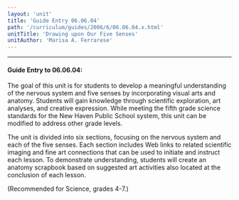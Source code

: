 ```yaml
---
layout: 'unit'
title: 'Guide Entry 06.06.04'
path: '/curriculum/guides/2006/6/06.06.04.x.html'
unitTitle: 'Drawing upon Our Five Senses'
unitAuthor: 'Marisa A. Ferrarese'
---
```


<body>
<hr/>
 <h4>
  Guide Entry to 06.06.04:
 </h4>
 <p>
  The goal of this unit is for students to develop a meaningful understanding of the nervous system and five senses by incorporating visual arts and anatomy. Students will gain knowledge through scientific exploration, art analyses, and creative expression. While meeting the fifth grade science standards for the New Haven Public School system, this unit can be modified to address other grade levels.
 </p>
<p>
  The unit is divided into six sections, focusing on the nervous system and each of the five senses. Each section includes Web links to related scientific imaging and fine art connections that can be used to initiate and instruct each lesson. To demonstrate understanding, students will create an anatomy scrapbook based on suggested art activities also located at the conclusion of each lesson.
 </p>
<p>
  (Recommended for Science, grades 4-7.)
 </p>

</body>
